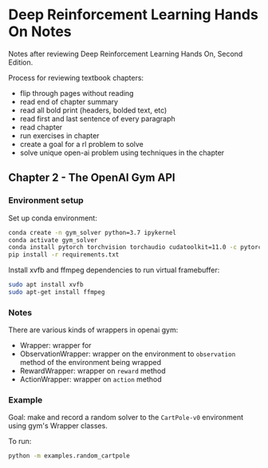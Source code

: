 # Deep Reinforcement Learning Hands On Notes

Notes after reviewing Deep Reinforcement Learning Hands On, Second Edition.

Process for reviewing textbook chapters:
- flip through pages without reading
- read end of chapter summary
- read all bold print (headers, bolded text, etc)
- read first and last sentence of every paragraph
- read chapter
- run exercises in chapter
- create a goal for a rl problem to solve
- solve unique open-ai problem using techniques in the chapter


## Chapter 2 - The OpenAI Gym API

### Environment setup

Set up conda environment:

```bash
conda create -n gym_solver python=3.7 ipykernel
conda activate gym_solver
conda install pytorch torchvision torchaudio cudatoolkit=11.0 -c pytorch
pip install -r requirements.txt
```

Install xvfb and ffmpeg dependencies to run virtual framebuffer:

```bash
sudo apt install xvfb
sudo apt-get install ffmpeg
```

### Notes

There are various kinds of wrappers in openai gym:
- Wrapper: wrapper for
- ObservationWrapper: wrapper on the environment to `observation` method of the environment being wrapped
- RewardWrapper: wrapper on `reward` method
- ActionWrapper: wrapper on `action` method

### Example

Goal: make and record a random solver to the `CartPole-v0` environment using gym's Wrapper classes.

To run:

```bash
python -m examples.random_cartpole
```